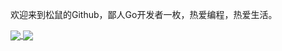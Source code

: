 欢迎来到松鼠的Github，鄙人Go开发者一枚，热爱编程，热爱生活。



<a href="https://github.com/anuraghazra/github-readme-stats">
  <img align="center" src="https://github-readme-stats.vercel.app/api?username=squirrel-ayu&show_icons=true&theme=radical" />
</a>
<a href="https://github.com/anuraghazra/github-readme-stats">
  <img align="center" src="https://github-readme-stats.vercel.app/api/top-langs/?username=squirrel-ayu&layout=compact&repo=github-readme-stats" />
</a>
